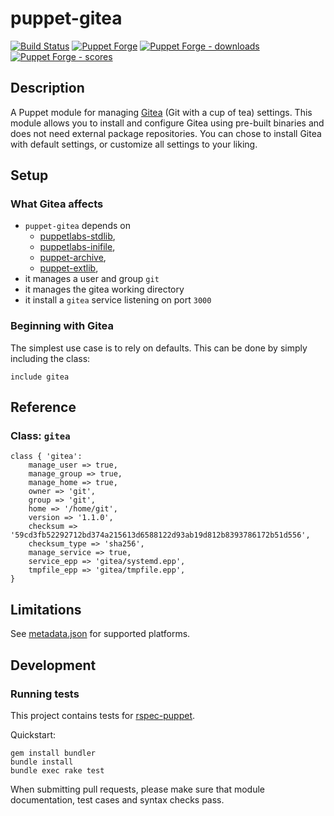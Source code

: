 # puppet-gitea

[![Build Status][build-shield]][build-status]
[![Puppet Forge][forge-shield]][forge-gitea]
[![Puppet Forge - downloads][forge-shield-dl]][forge-gitea]
[![Puppet Forge - scores][forge-shield-sc]][forge-gitea]

## Description

A Puppet module for managing [Gitea][gitea] (Git with a cup of tea) settings.
This module allows you to install and configure Gitea using pre-built binaries
and does not need external package repositories. You can chose to install Gitea
with default settings, or customize all settings to your liking.

## Setup

### What Gitea affects

- `puppet-gitea` depends on
  - [puppetlabs-stdlib][puppetlabs-stdlib],
  - [puppetlabs-inifile][puppetlabs-inifile],
  - [puppet-archive][puppet-archive],
  - [puppet-extlib][puppet-extlib],
- it manages a user and group `git`
- it manages the gitea working directory
- it install a `gitea` service listening on port `3000`

### Beginning with Gitea

The simplest use case is to rely on defaults. This can be done by simply
including the class:

```puppet
include gitea
```

## Reference

### Class: `gitea`

```puppet
class { 'gitea':
    manage_user => true,
    manage_group => true,
    manage_home => true,
    owner => 'git',
    group => 'git',
    home => '/home/git',
    version => '1.1.0',
    checksum => '59cd3fb52292712bd374a215613d6588122d93ab19d812b8393786172b51d556',
    checksum_type => 'sha256',
    manage_service => true,
    service_epp => 'gitea/systemd.epp',
    tmpfile_epp => 'gitea/tmpfile.epp',
}
```

## Limitations

See [metadata.json](metadata.json) for supported platforms.

## Development

### Running tests

This project contains tests for [rspec-puppet][puppet-rspec].

Quickstart:

```console
gem install bundler
bundle install
bundle exec rake test
```

When submitting pull requests, please make sure that module documentation,
test cases and syntax checks pass.

[gitea]: https://github.com/go-gitea/gitea
[puppetlabs-stdlib]: https://github.com/puppetlabs/puppetlabs-stdlib
[puppetlabs-inifile]: https://github.com/puppetlabs/puppetlabs-inifile
[puppet-archive]: https://github.com/voxpupuli/puppet-archive
[puppet-extlib]: https://github.com/voxpupuli/puppet-extlib
[puppet-rspec]: http://rspec-puppet.com/

[build-status]: https://travis-ci.org/h0tw1r3/puppet-gitea
[build-shield]: https://travis-ci.org/h0tw1r3/puppet-gitea.png?branch=main
[forge-gitea]: https://forge.puppetlabs.com/h0tw1r3/gitea
[forge-shield]: https://img.shields.io/puppetforge/v/h0tw1r3/gitea.svg
[forge-shield-dl]: https://img.shields.io/puppetforge/dt/h0tw1r3/gitea.svg
[forge-shield-sc]: https://img.shields.io/puppetforge/f/h0tw1r3/gitea.svg

